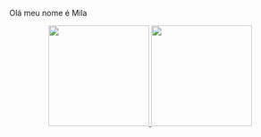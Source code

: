 Olá meu nome é Mila

<div align="center">
  <a href="https://github.com/mikunatic">
  <img height="180em" src="https://github-readme-stats-ten-gilt.vercel.app/api?username=mikunatic&show_icons=true&theme=dark&include_all_commits=true&count_private=true"/>
  <img height="180em" src="https://github-readme-stats-ten-gilt.vercel.app/api/top-langs/?username=mikunatic&layout=compact&langs_count=7&theme=dark"/>
</div>
